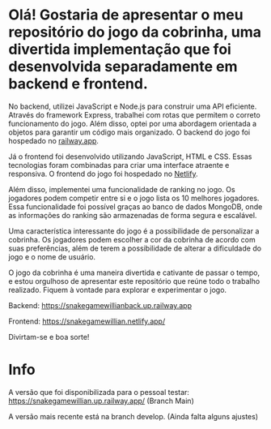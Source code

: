# Olá! Gostaria de apresentar o meu repositório do jogo da cobrinha, uma divertida implementação que foi desenvolvida separadamente em backend e frontend.

No backend, utilizei JavaScript e Node.js para construir uma API eficiente. Através do framework Express, trabalhei com rotas que permitem o correto funcionamento do jogo. Além disso, optei por uma abordagem orientada a objetos para garantir um código mais organizado. O backend do jogo foi hospedado no [railway.app](https://railway.app/). 

Já o frontend foi desenvolvido utilizando JavaScript, HTML e CSS. Essas tecnologias foram combinadas para criar uma interface atraente e responsiva. O frontend do jogo foi hospedado no [Netlify](https://app.netlify.com/).

Além disso, implementei uma funcionalidade de ranking no jogo. Os jogadores podem competir entre si e o jogo lista os 10 melhores jogadores. Essa funcionalidade foi possível graças ao banco de dados MongoDB, onde as informações do ranking são armazenadas de forma segura e escalável.

Uma característica interessante do jogo é a possibilidade de personalizar a cobrinha. Os jogadores podem escolher a cor da cobrinha de acordo com suas preferências, além de terem a possibilidade de alterar a dificuldade do jogo e o nome de usuário.

O jogo da cobrinha é uma maneira divertida e cativante de passar o tempo, e estou orgulhoso de apresentar este repositório que reúne todo o trabalho realizado. Fiquem à vontade para explorar e experimentar o jogo.

Backend: https://snakegamewillianback.up.railway.app

Frontend: https://snakegamewillian.netlify.app/

Divirtam-se e boa sorte!

# Info
  A versão que foi disponibilizada para o pessoal testar: https://snakegamewillian.up.railway.app/  (Branch Main)
  
  A versão mais recente está na branch develop. (Ainda falta alguns ajustes)

